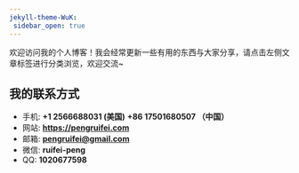 ```yaml
---
jekyll-theme-WuK:
 sidebar_open: true
---
```

欢迎访问我的个人博客！我会经常更新一些有用的东西与大家分享，请点击左侧文章标签进行分类浏览，欢迎交流~
<!-- slide -->
## 我的联系方式
- 手机: **+1 2566688031 (美国)** **+86 17501680507 （中国）**
- 网站: **<https://pengruifei.com>**
- 邮箱: **[pengruifei@gmail.com](mailto:pengruifei@gmail.com)**
- 微信: **ruifei-peng**
- QQ: **1020677598**
